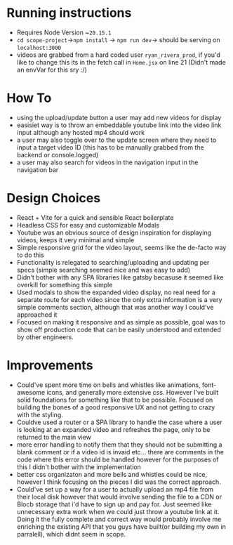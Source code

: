 # Running instructions
- Requires Node Version ~`20.15.1`
- `cd scope-project`->`npm install` -> `npm run dev`-> should be serving on `localhost:3000`
- videos are grabbed from a hard coded user `ryan_rivera_prod`, if you'd like to change this its in the fetch call in `Home.jsx` on line 21 (Didn't made an envVar for this sry :/)
# How To
- using the upload/update button a user may add new videos for display
- easisiet way is to throw an embeddable youtube link into the video link input although any hosted mp4 should work
- a user may also toggle over to the update screen where they need to input a target video ID (this has to be manually grabbed from the backend or console.logged)
- a user may also search for videos in the navigation input in the navigation bar
# Design Choices
- React + Vite for a quick and sensible React boilerplate
- Headless CSS for easy and customizable Modals
- Youtube was an obvious source of design inspiration for displaying videos, keeps it very minimal and simple
- Simple responsive grid for the video layout, seems like the de-facto way to do this
- Functionality is relegated to searching/uploading and updating per specs (simple searching seemed nice and was easy to add)
- Didn't bother with any SPA libraries like gatsby becasuse it seemed like overkill for something this simple
- Used modals to show the expanded video display, no real need for a separate route for each video since the only extra information is a very simple comments section, although that was another way I could've approached it
- Focused on making it responsive and as simple as possible, goal was to show off production code that can be easily understood and extended by other engineers.
# Improvements
- Could've spent more time on bells and whistles like animations, font-awesome icons, and generally more extensive css. However I've built solid foundations for something like that to be possible. Focused on building the bones of a good responsive UX and not getting to crazy with the styling.
- Couldve used a router or a SPA library to handle the case where a user is looking at an expanded video and refreshes the page, only to be returned to the main view
- more error handling to notify them that they should not be submitting a blank comment or if a video id is invaid etc... there are comments in the code where this error should be handled however for the purposes of this I didn't bother with the implementation
- better css organizaton and more bells and whistles could be nice, however I think focusing on the pieces I did was the correct approach.
- Could've set up a way for a user to actually upload an mp4 file from their local disk however that would involve sending the file to a CDN or Blocb storage that i'd have to sign up and pay for. Just seemed like unnecessary extra work when we could just throw a youtube link at it. Doing it the fully complete and correct way would probably involve me enriching the existing API that you guys have built(or building my own in parralell), which didnt seem in scope.


